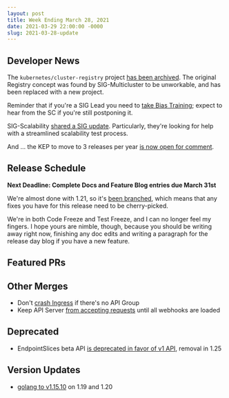 ```yaml
---
layout: post
title: Week Ending March 28, 2021
date: 2021-03-29 22:00:00 -0000
slug: 2021-03-28-update
---
```


## Developer News


The `kubernetes/cluster-registry` project [has been archived](https://github.com/kubernetes/org/issues/1499).  The original Registry concept was found by SIG-Multicluster to be unworkable, and has been replaced with a new project.

Reminder that if you're a SIG Lead you need to [take Bias Training](https://github.com/kubernetes/community/pull/4940); expect to hear from the SC if you're still postponing it.

SIG-Scalability [shared a SIG update](https://docs.google.com/presentation/d/1M81X3_SWwHrJaWdJsecJReOVNxjjWSBFBkhPKEV35hs/edit?ts=605b3e97#slide=id.g401c104a3c_0_0).  Particularly, they're looking for help with a streamlined scalability test process.

And ... the KEP to move to 3 releases per year [is now open for comment](https://github.com/kubernetes/enhancements/pull/2567).

## Release Schedule

**Next Deadline: Complete Docs and Feature Blog entries due March 31st**

We're almost done with 1.21, so it's [been branched](https://groups.google.com/g/kubernetes-dev/c/EHRzJxnlpGI), which means that any fixes you have for this release need to be cherry-picked.

We're in both Code Freeze and Test Freeze, and I can no longer feel my fingers.  I hope yours are nimble, though, because you should be writing away right now, finishing any doc edits and writing a paragraph for the release day blog if you have a new feature.

## Featured PRs


## Other Merges

* Don't [crash Ingress](https://github.com/kubernetes/kubernetes/pull/100505) if there's no API Group
* Keep API Server [from accepting requests](https://github.com/kubernetes/kubernetes/pull/95783) until all webhooks are loaded


## Deprecated


* EndpointSlices beta API [is deprecated in favor of v1 API](https://github.com/kubernetes/kubernetes/pull/100472), removal in 1.25

## Version Updates

* [golang to v1.15.10](https://github.com/kubernetes/kubernetes/pull/100520) on 1.19 and 1.20
